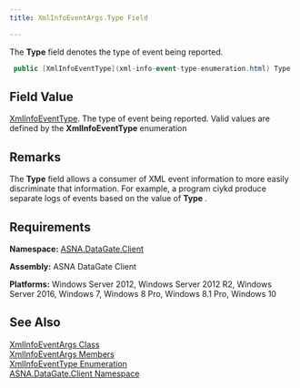 ```yaml
---
title: XmlInfoEventArgs.Type Field

---
```


The **Type** field denotes the type of event being reported.

```cs
 public [XmlInfoEventType](xml-info-event-type-enumeration.html) Type
```

## Field Value

[XmlInfoEventType](xml-info-event-type-enumeration.html). The type of event being reported. Valid values are defined by the **XmlInfoEventType** enumeration
## Remarks

The **Type** field allows a consumer of XML event information to more easily discriminate that information. For example, a program ciykd produce separate logs of events based on the value of **Type** .
## Requirements

**Namespace:** [ASNA.DataGate.Client](datagate-client-namespace.html) 

**Assembly:** ASNA DataGate Client

**Platforms:** Windows Server 2012, Windows Server 2012 R2, Windows Server 2016, Windows 7, Windows 8 Pro, Windows 8.1 Pro, Windows 10
## See Also


[XmlInfoEventArgs Class](xml-info-event-args-class.html)
      <br />
[XmlInfoEventArgs Members](xml-info-event-args-members.html)
      <br />
[XmlInfoEventType Enumeration](xml-info-event-type-enumeration.html)
      <br />
[ASNA.DataGate.Client Namespace](datagate-client-namespace.html)

